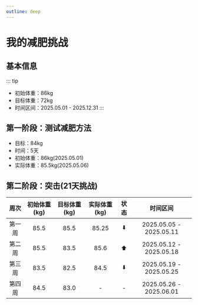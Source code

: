```yaml
---
outline: deep
---
```

# 我的减肥挑战

## 基本信息
::: tip
- 初始体重：86kg
- 目标体重：72kg
- 时间区间：2025.05.01 - 2025.12.31
:::

## 第一阶段：测试减肥方法

- 目标：84kg
- 时间：5天
- 初始体重：86kg(2025.05.01)
- 实际体重：85.5kg(2025.05.06)

## 第二阶段：突击(21天挑战)

| 周次 | 初始体重(kg) | 目标体重(kg) | 实际体重(kg) | 状态 | 时间区间 |
| :-: | :---------: | :---------: | :--------: | :--------: | :-----: |
| 第一周 | 85.5 | 85.5 | 85.25 | ⬇️ | 2025.05.05 - 2025.05.11 |
| 第二周 | 85.5 | 83.5 | 85.6 | ⬆️ | 2025.05.12 - 2025.05.18 |
| 第三周 | 83.5 | 82.5 | 84.5 | ⬇️ | 2025.05.19 - 2025.05.25 |
| 第四周 | 84.5 | 83.0 | - | - | 2025.05.26 - 2025.06.01 | 
